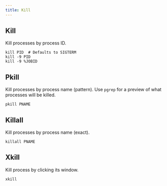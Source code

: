 ```yaml
---
title: Kill
---
```


## Kill

Kill processes by process ID.

```shell
kill PID  # Defaults to SIGTERM
kill -9 PID
kill -9 %JOBID
```

## Pkill

Kill processes by process name (pattern).
Use `pgrep` for a preview of what processes will be killed.

```shell
pkill PNAME
```

## Killall

Kill processes by process name (exact).

```shell
killall PNAME
```

## Xkill

Kill process by clicking its window.

```shell
xkill
```
